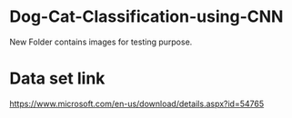 # Dog-Cat-Classification-using-CNN

New Folder contains images for testing purpose.

# Data set link
https://www.microsoft.com/en-us/download/details.aspx?id=54765
